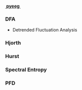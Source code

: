 #### [ pyeeg ][1]

### DFA 
- Detrended Fluctuation Analysis 
### Hjorth

### Hurst

### Spectral Entropy

### PFD 

[1]:	pyeeg